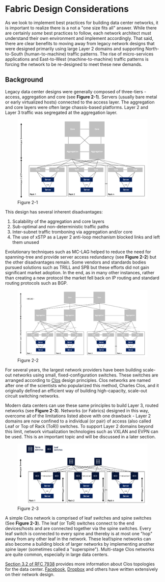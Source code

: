 # Fabric Design Considerations

As we look to implement best practices for building data center networks, it is important to realize there is a not a "one size fits all" answer.
While there are certainly *some* best practices to follow, each network architect must understand their own environment and implement accordingly.
That said, there are clear benefits to moving away from legacy network designs that were designed primarily using large Layer 2 domains and supporting North-to-South (human-to-machine) traffic patterns.
The rise of micro-services applications and East-to-West (machine-to-machine) traffic patterns is forcing the network to be re-designed to meet these new demands.

## Background

Legacy data center designs were generally composed of three-tiers - access, aggregation and core (see **Figure 2-1**).
Servers (usually bare metal or early virtualized hosts) connected to the access layer.
The aggregation and core layers were often large chassis-based platforms.
Layer 2 and Layer 3 traffic was segregated at the aggregation layer.

<figure>
  <img src="../_images/fig-02-01.png" width="600" />
  <figcaption>Figure 2-1</figcaption>
</figure>

This design has several inherent disadvantages:

1. Scalability of the aggregation and core layers
2. Sub-optimal and non-deterministic traffic paths
3. Inter-subnet traffic tromboning via aggregation and/or core
4. The use of xSTP as a Layer 2 anti-loop mechanism blocked links and left them unused

Evolutionary techniques such as MC-LAG helped to reduce the need for spanning-tree and provide server access redundancy (see **Figure 2-2**) but the other disadvantages remain.
Some vendors and standards bodies pursued solutions such as TRILL and SPB but these efforts did not gain significant market adoption.
In the end, as in many other instances, rather than creating a new protocol the market fell back on IP routing and standard routing protocols such as BGP.

<figure>
  <img src="../_images/fig-02-02.png" width="600" />
  <figcaption>Figure 2-2</figcaption>
</figure>

For several years, the largest network providers have been building scale-out networks using small, fixed-configuration switches.
These switches are arranged according to [Clos](https://en.wikipedia.org/wiki/Clos_network) design principles.
Clos networks are named after one of the scientists who popularized this method, Charles Clos, and it originally defined an efficient way of building high-capacity, scale-out circuit switching networks.

Modern data centers can use these same principles to build Layer 3, routed networks (see **Figure 2-3**).
Networks (or Fabrics) designed in this way, overcome all of the limitations listed above with one drawback - Layer 2 domains are now confined to a individual (or pair) of access (also called Leaf or Top of Rack (ToR)) switches.
To support Layer 2 domains beyond this limit, network virtualization technologies such as VXLAN and EVPN can be used.
This is an important topic and will be discussed in a later section.

<figure>
  <img src="../_images/fig-02-03.png" width="600" />
  <figcaption>Figure 2-3</figcaption>
</figure>

A simple Clos network is comprised of leaf switches and spine switches (See **Figure 2-3**).
The leaf (or ToR) switches connect to the end devices/hosts and are connected together via the spine switches.
Every leaf switch is connected to every spine and thereby is at most one "hop" away from any other leaf in the network.
These leaf/spine networks can also become a building block of larger networks by implementing another spine layer (sometimes called a "superspine").
Multi-stage Clos networks are quite common, especially in large data centers.

[Section 3.2 of RFC 7938](https://tools.ietf.org/html/rfc7938#section-3.2) provides more information about Clos topologies for the data center.
[Facebook](https://engineering.fb.com/2019/03/14/data-center-engineering/f16-minipack/), [Dropbox](https://dropbox.tech/infrastructure/the-scalable-fabric-behind-our-growing-data-center-network) and others have written extensively on their network design.
